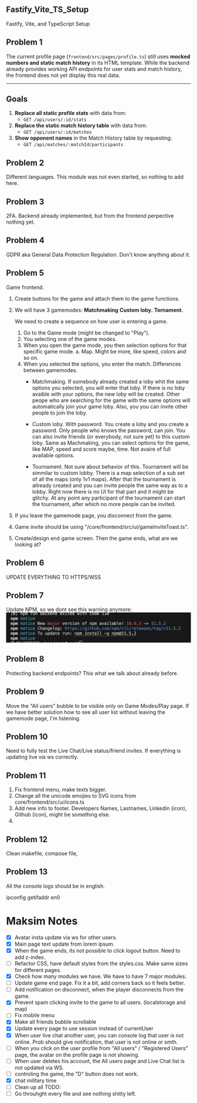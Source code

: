 ## Fastify_Vite_TS_Setup
Fastify, Vite, and TypeScript Setup

## Problem 1
The current profile page (`frontend/src/pages/profile.ts`) still uses **mocked numbers and static match history** in its HTML template.
While the backend already provides working API endpoints for user stats and match history, the frontend does not yet display this real data.

---

## Goals
1. **Replace all static profile stats** with data from:
	- `GET /api/users/:id/stats`
2. **Replace the static match history table** with data from:
	- `GET /api/users/:id/matches`
3. **Show opponent names** in the Match History table by requesting:
	- `GET /api/matches/:matchId/participants`

## Problem 2
Different languages. This module was not even started, so nothing to add here.

## Problem 3
2FA. Backend already implemented, but from the frontend perpective nothing yet.

## Problem 4
GDPR aka General Data Protection Regulation. Don't know anything about it.

## Problem 5
Game frontend.
1. Create buttons for the game and attach them to the game functions.
2. We will have 3 gamemodes:
	**Matchmaking**
	**Custom loby.**
	**Tornament.**

	We need to create a sequence on how user is entering a game.
	1. Go to the Game mode (might be changed to "Play").
	2. You selecting one of the game modes.
	3. When you open the game mode, you then selection options for that specific game mode.
		a. Map. Might be more, like speed, colors and so on.
	4. When you selected the options, you enter the match.
	Differences between gamemodes.
		- Matchmaking.
			If somebody already created a loby whit the same options you selected, you will enter that loby.
			If there is no loby avaible with your options, the new loby will be created. Other peope who are searching for the game with the same options will automatically join your game loby.
			Also, you you can invite other people to join the loby.

		- Custom loby.
			With password. You create a loby and you create a password. Only people who knows the password, can join. You can also invite friends (or everybody, not sure yet) to this custom loby.
			Same as Machmaking, you can select options for the game, like MAP, speed and score maybe, time. Not avaire of full available options.

		- Tournament.
			Not sure about behavior of this. Tournament will be simmilar to custom lobby.
			There is a map selection of a sub set of all the maps (only 1v1 maps).
			After that the tournament is allready created and you can invite people the same way as to a lobby. Right now there is no UI for that part and it might be glitchy. At any point any participant of the tournament can start the tournament, after which no more people can be invited.

4. If you leave the gamemode page, you disconnect from the game.

5. Game invite should be using "/core/frontend/src/ui/gameInviteToast.ts".


3. Create/design end game screen. Then the game ends, what are we looking at?

## Problem 6
UPDATE EVERYTHING TO HTTPS/WSS

## Problem 7
Update NPM, so we dont see this warning anymore:
![alt text](docs/screenshots/npm_error.png)

## Problem 8
Protecting backend endpoints? This what we talk about already before.

## Problem 9
Move the "All users" bubble to be visible only on Game Modes/Play page.
If we have better solution how to see all user list without leaving the gamemode page, I'm listening.

## Problem 10
Need to fully test the Live Chat/Live status/friend invites. If everything is updating live via ws correctly.

## Problem 11
1. Fix frontend menu, make texts bigger.
2. Change all the unicode emojies to SVG icons from core/frontend/src/ui/icons.ts
3. Add new info to footer. Developers Names, Lastnames, Linkedin (icon), Github (icon), might be something else.
4.

## Problem 12
Clean makefile, compose file,

## Problem 13
All the console logs should be in english.



ipconfig getifaddr en0
# Maksim Notes
- [x] Avatar insta update via ws for other users.
- [x] Main page text update from lorem ipsum.
- [x] When the game ends, its not possible to click logout button. Need to add z-index.
- [ ] Refactor CSS, have default styles from the styles.css. Make same sizes for different pages.
- [x] Check how many modules we have. We have to have 7 major modules.
- [ ] Update game end page. Fix it a bit, add corners back so it feels better.
- [ ] Add notification on disconnect, when the player disconnects from the game.
- [x] Prevent spam clicking invite to the game to all users. (localstorage and map)
- [ ] Fix mobile menu
- [x] Make all friends bubble scrollable
- [x] Update every page to use session instead of currentUser
- [x] When user live chat another user, you can console log that user is not online. Prob should give notification, that user is not online or smth.
- [ ] When you click on the user profile from "All users" / "Registered Users" page, the avatar on the profile page is not showing.
- [ ] When user deletes his account, the All users page and Live Chat list is not updated via WS.
- [ ] controling the game, the "D" button does not work.
- [x] chat military time
- [ ] Clean up all TODO:
- [ ] Go throuhght every file and see nothing shitty left.
